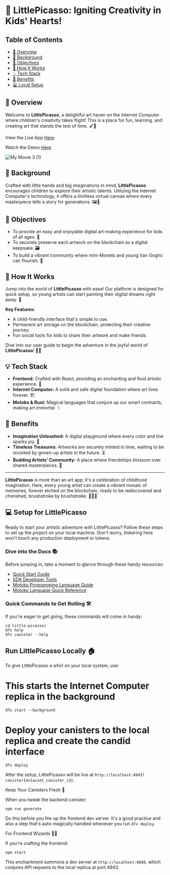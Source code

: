 # 🎨 LittlePicasso: Igniting Creativity in Kids' Hearts!

## Table of Contents
- [🌈 Overview](#overview)
- [🎈 Background](#background)
- [🚀 Objectives](#objectives)
- [🎨 How It Works](#how-it-works)
- [💡 Tech Stack](#tech-stack)
- [🏅 Benefits](#benefits)
- [💻 Local Setup](#setup)
## 🌈 Overview
Welcome to **LittlePicasso**, a delightful art haven on the Internet Computer where children's creativity takes flight! This is a place for fun, learning, and creating art that stands the test of time. 🖌️🚀

View the Live App [Here](https://vwrih-cyaaa-aaaao-a2umq-cai.icp0.io/)

Watch the Demo [Here](https://www.youtube.com/watch?v=G6pGk25ZMjk)

![My Movie 3 (1)](https://github.com/selcukemiravci/LittlePicasso/assets/53044008/84ed6d98-342b-491c-977c-4181b9b9be4f)

## 🎈 Background
Crafted with little hands and big imaginations in mind, **LittlePicasso** encourages children to explore their artistic talents. Utilizing the Internet Computer's technology, it offers a limitless virtual canvas where every masterpiece tells a story for generations. 🖼️🧸

## 🚀 Objectives
- To provide an easy and enjoyable digital art-making experience for kids of all ages. 🌟
- To securely preserve each artwork on the blockchain as a digital keepsake. 🗃️
- To build a vibrant community where mini-Monets and young Van Goghs can flourish. 🎉

## 🎨 How It Works
Jump into the world of **LittlePicasso** with ease! Our platform is designed for quick setup, so young artists can start painting their digital dreams right away. 🌠

**Key Features:**
- A child-friendly interface that's simple to use.
- Permanent art storage on the blockchain, protecting their creative journey.
- Fun social tools for kids to share their artwork and make friends.

Dive into our user guide to begin the adventure in the joyful world of **LittlePicasso**! 📘🎪

## 💡 Tech Stack
- **Frontend:** Crafted with React, providing an enchanting and fluid artistic experience. 🎨
- **Internet Computer:** A solid and safe digital foundation where art lives forever. 🏗️
- **Motoko & Rust:** Magical languages that conjure up our smart contracts, making art immortal. ✨

## 🏅 Benefits
- **Imagination Unleashed:** A digital playground where every color and line sparks joy. 🌈
- **Timeless Treasures:** Artworks are securely minted in time, waiting to be revisited by grown-up artists in the future. ⏳
- **Budding Artists' Community:** A place where friendships blossom over shared masterpieces. 🌷

---

**LittlePicasso** is more than an art app; it's a celebration of childhood imagination. Here, every young artist can create a vibrant mosaic of memories, forever etched on the blockchain, ready to be rediscovered and cherished, brushstroke by brushstroke. 🧚‍♂️💖

## 💻 Setup for LittlePicasso

Ready to start your artistic adventure with LittlePicasso? Follow these steps to set up the project on your local machine. Don't worry, tinkering here won't touch any production deployment or tokens.

### Dive into the Docs 📚

Before jumping in, take a moment to glance through these handy resources:

- [Quick Start Guide](https://internetcomputer.org/docs/current/developer-docs/setup/deploy-locally)
- [SDK Developer Tools](https://internetcomputer.org/docs/current/developer-docs/setup/install)
- [Motoko Programming Language Guide](https://internetcomputer.org/docs/current/motoko/main/motoko)
- [Motoko Language Quick Reference](https://internetcomputer.org/docs/current/motoko/main/language-manual)

### Quick Commands to Get Rolling 🛠️

If you're eager to get going, these commands will come in handy:

```
cd little-picasso/
dfx help
dfx canister --help
```

## Run LittlePicasso Locally  🏠

To give LittlePicasso a whirl on your local system, use:

# This starts the Internet Computer replica in the background
```
dfx start --background
```
# Deploy your canisters to the local replica and create the candid interface
```
dfx deploy
```

After the setup, LittlePicasso will be live at `http://localhost:4943?canisterId={asset_canister_id}`.

Keep Your Canisters Fresh 🔄

When you tweak the backend canister:

```
npm run generate
```
Do this before you fire up the frontend dev server. It's a good practice and also a step that's auto-magically handled whenever you run `dfx deploy`.

For Frontend Wizards 🧙‍♂️

If you're crafting the frontend:

```
npm start
```
This enchantment summons a dev server at `http://localhost:8080`, which conjures API requests to the local replica at port 4943.
